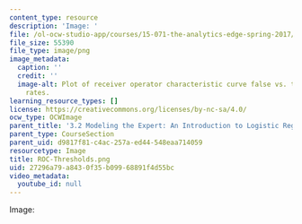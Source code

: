 ```yaml
---
content_type: resource
description: 'Image: '
file: /ol-ocw-studio-app/courses/15-071-the-analytics-edge-spring-2017/27296a79a8430f35b09968891f4d55bc_ROC-Thresholds.png
file_size: 55390
file_type: image/png
image_metadata:
  caption: ''
  credit: ''
  image-alt: Plot of receiver operator characteristic curve false vs. true positive
    rates.
learning_resource_types: []
license: https://creativecommons.org/licenses/by-nc-sa/4.0/
ocw_type: OCWImage
parent_title: '3.2 Modeling the Expert: An Introduction to Logistic Regression'
parent_type: CourseSection
parent_uid: d9817f81-c4ac-257a-ed44-548eaa714059
resourcetype: Image
title: ROC-Thresholds.png
uid: 27296a79-a843-0f35-b099-68891f4d55bc
video_metadata:
  youtube_id: null
---
```

Image: 
